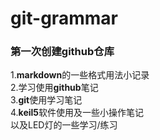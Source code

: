 # git-grammar
### 第一次创建github仓库<br>
1.**markdown**的一些格式用法小记录<br> 
2.学习使用**github**笔记<br> 
3.**git**使用学习笔记<br> 
4.**keil5**软件使用及一些小操作笔记<br> 
以及LED灯的一些学习/练习<br> 
